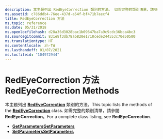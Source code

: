 ```yaml
---
description: 本主題列出 RedEyeCorrection 類別的方法。 如需完整的類別清單，請參閱 RedEyeCorrection。
ms.assetid: c786ddb4-76ee-437d-a54f-bf471b7aecf4
title: RedEyeCorrection 方法
ms.topic: reference
ms.date: 05/31/2018
ms.openlocfilehash: d28a36d3028bac1b09647ba7a9c9cdc36bca4bc3
ms.sourcegitcommit: 831e8f3db78ab820e1710cede244553c70e50500
ms.translationtype: HT
ms.contentlocale: zh-TW
ms.lasthandoff: 01/07/2021
ms.locfileid: "104972944"
---
```

# <a name="redeyecorrection-methods"></a><span data-ttu-id="98f70-104">RedEyeCorrection 方法</span><span class="sxs-lookup"><span data-stu-id="98f70-104">RedEyeCorrection Methods</span></span>

<span data-ttu-id="98f70-105">本主題列出 [**RedEyeCorrection**](/windows/desktop/api/gdipluseffects/nl-gdipluseffects-redeyecorrection) 類別的方法。</span><span class="sxs-lookup"><span data-stu-id="98f70-105">This topic lists the methods of the [**RedEyeCorrection**](/windows/desktop/api/gdipluseffects/nl-gdipluseffects-redeyecorrection) class.</span></span> <span data-ttu-id="98f70-106">如需完整的類別清單，請參閱 **RedEyeCorrection**。</span><span class="sxs-lookup"><span data-stu-id="98f70-106">For a complete class listing, see **RedEyeCorrection**.</span></span>

-   [<span data-ttu-id="98f70-107">**GetParameters**</span><span class="sxs-lookup"><span data-stu-id="98f70-107">**GetParameters**</span></span>](/windows/desktop/api/Gdipluseffects/nf-gdipluseffects-redeyecorrection-getparameters)
-   [<span data-ttu-id="98f70-108">**SetParameters**</span><span class="sxs-lookup"><span data-stu-id="98f70-108">**SetParameters**</span></span>](/windows/desktop/api/Gdipluseffects/nf-gdipluseffects-redeyecorrection-setparameters)

 

 



